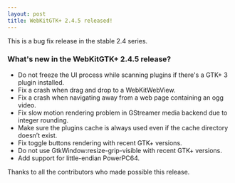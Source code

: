 ```yaml
---
layout: post
title: WebKitGTK+ 2.4.5 released!
---
```


This is a bug fix release in the stable 2.4 series.

### What's new in the WebKitGTK+ 2.4.5 release?

 - Do not freeze the UI process while scanning plugins if there's a
   GTK+ 3 plugin installed.
 - Fix a crash when drag and drop to a WebKitWebView.
 - Fix a crash when navigating away from a web page containing an ogg
   video.
 - Fix slow motion rendering problem in GStreamer media backend due
   to integer rounding.
 - Make sure the plugins cache is always used even if the cache
   directory doesn’t exist.
 - Fix toggle buttons rendering with recent GTK+ versions.
 - Do not use GtkWindow:resize-grip-visible with recent GTK+
   versions.
 - Add support for little-endian PowerPC64.

Thanks to all the contributors who made possible this release.